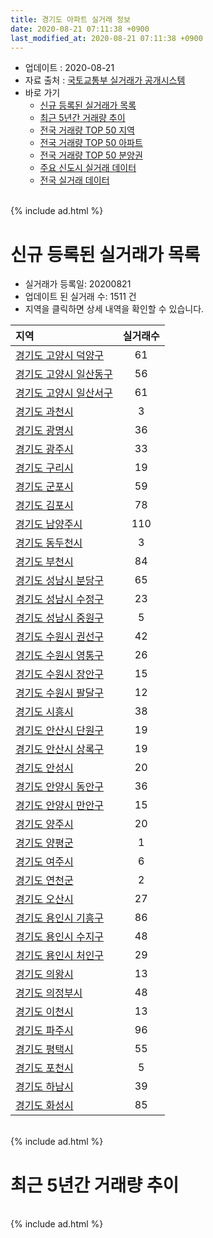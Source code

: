 ```yaml
---
title: 경기도 아파트 실거래 정보
date: 2020-08-21 07:11:38 +0900
last_modified_at: 2020-08-21 07:11:38 +0900
---
```


* 업데이트 : 2020-08-21
* 자료 출처 : [국토교통부 실거래가 공개시스템](http://rt.molit.go.kr)
* 바로 가기
    * [신규 등록된 실거래가 목록](#신규-등록된-실거래가-목록)
    * [최근 5년간 거래량 추이](#최근-5년간-거래량-추이)
    * [전국 거래량 TOP 50 지역](https://inasie.github.io/apt-trade-info/최근-3개월-전국에서-가장-거래가-많이-발생한-지역)
    * [전국 거래량 TOP 50 아파트](https://inasie.github.io/apt-trade-info/최근-3개월-전국에서-가장-거래가-많이-발생한-아파트)
    * [전국 거래량 TOP 50 분양권](https://inasie.github.io/apt-trade-info/최근-3개월-전국에서-가장-거래가-많이-발생한-분양권)
    * [주요 신도시 실거래 데이터](https://inasie.github.io/apt-trade-info/주요-신도시)
    * [전국 실거래 데이터](https://inasie.github.io/apt-trade-info/전국)

<br>
{% include ad.html %}
<br>

# 신규 등록된 실거래가 목록
* 실거래가 등록일: 20200821
* 업데이트 된 실거래 수: 1511 건
* 지역을 클릭하면 상세 내역을 확인할 수 있습니다.


|지역|실거래수|
|:---|:---:|
|[경기도 고양시 덕양구](https://inasie.github.io/apt-trade-info/경기도-고양시-덕양구)|61|
|[경기도 고양시 일산동구](https://inasie.github.io/apt-trade-info/경기도-고양시-일산동구)|56|
|[경기도 고양시 일산서구](https://inasie.github.io/apt-trade-info/경기도-고양시-일산서구)|61|
|[경기도 과천시](https://inasie.github.io/apt-trade-info/경기도-과천시)|3|
|[경기도 광명시](https://inasie.github.io/apt-trade-info/경기도-광명시)|36|
|[경기도 광주시](https://inasie.github.io/apt-trade-info/경기도-광주시)|33|
|[경기도 구리시](https://inasie.github.io/apt-trade-info/경기도-구리시)|19|
|[경기도 군포시](https://inasie.github.io/apt-trade-info/경기도-군포시)|59|
|[경기도 김포시](https://inasie.github.io/apt-trade-info/경기도-김포시)|78|
|[경기도 남양주시](https://inasie.github.io/apt-trade-info/경기도-남양주시)|110|
|[경기도 동두천시](https://inasie.github.io/apt-trade-info/경기도-동두천시)|3|
|[경기도 부천시](https://inasie.github.io/apt-trade-info/경기도-부천시)|84|
|[경기도 성남시 분당구](https://inasie.github.io/apt-trade-info/경기도-성남시-분당구)|65|
|[경기도 성남시 수정구](https://inasie.github.io/apt-trade-info/경기도-성남시-수정구)|23|
|[경기도 성남시 중원구](https://inasie.github.io/apt-trade-info/경기도-성남시-중원구)|5|
|[경기도 수원시 권선구](https://inasie.github.io/apt-trade-info/경기도-수원시-권선구)|42|
|[경기도 수원시 영통구](https://inasie.github.io/apt-trade-info/경기도-수원시-영통구)|26|
|[경기도 수원시 장안구](https://inasie.github.io/apt-trade-info/경기도-수원시-장안구)|15|
|[경기도 수원시 팔달구](https://inasie.github.io/apt-trade-info/경기도-수원시-팔달구)|12|
|[경기도 시흥시](https://inasie.github.io/apt-trade-info/경기도-시흥시)|38|
|[경기도 안산시 단원구](https://inasie.github.io/apt-trade-info/경기도-안산시-단원구)|19|
|[경기도 안산시 상록구](https://inasie.github.io/apt-trade-info/경기도-안산시-상록구)|19|
|[경기도 안성시](https://inasie.github.io/apt-trade-info/경기도-안성시)|20|
|[경기도 안양시 동안구](https://inasie.github.io/apt-trade-info/경기도-안양시-동안구)|36|
|[경기도 안양시 만안구](https://inasie.github.io/apt-trade-info/경기도-안양시-만안구)|15|
|[경기도 양주시](https://inasie.github.io/apt-trade-info/경기도-양주시)|20|
|[경기도 양평군](https://inasie.github.io/apt-trade-info/경기도-양평군)|1|
|[경기도 여주시](https://inasie.github.io/apt-trade-info/경기도-여주시)|6|
|[경기도 연천군](https://inasie.github.io/apt-trade-info/경기도-연천군)|2|
|[경기도 오산시](https://inasie.github.io/apt-trade-info/경기도-오산시)|27|
|[경기도 용인시 기흥구](https://inasie.github.io/apt-trade-info/경기도-용인시-기흥구)|86|
|[경기도 용인시 수지구](https://inasie.github.io/apt-trade-info/경기도-용인시-수지구)|48|
|[경기도 용인시 처인구](https://inasie.github.io/apt-trade-info/경기도-용인시-처인구)|29|
|[경기도 의왕시](https://inasie.github.io/apt-trade-info/경기도-의왕시)|13|
|[경기도 의정부시](https://inasie.github.io/apt-trade-info/경기도-의정부시)|48|
|[경기도 이천시](https://inasie.github.io/apt-trade-info/경기도-이천시)|13|
|[경기도 파주시](https://inasie.github.io/apt-trade-info/경기도-파주시)|96|
|[경기도 평택시](https://inasie.github.io/apt-trade-info/경기도-평택시)|55|
|[경기도 포천시](https://inasie.github.io/apt-trade-info/경기도-포천시)|5|
|[경기도 하남시](https://inasie.github.io/apt-trade-info/경기도-하남시)|39|
|[경기도 화성시](https://inasie.github.io/apt-trade-info/경기도-화성시)|85|


<br>
{% include ad.html %}
<br>

# 최근 5년간 거래량 추이


<div style="width:100%;">
    <canvas id="deal_progress" height="200"></canvas>
</div>

<script>
new Chart(document.getElementById("deal_progress"), {
    type: 'line',
    data: {
        labels: ['201508','201509','201510','201511','201512','201601','201602','201603','201604','201605','201606','201607','201608','201609','201610','201611','201612','201701','201702','201703','201704','201705','201706','201707','201708','201709','201710','201711','201712','201801','201802','201803','201804','201805','201806','201807','201808','201809','201810','201811','201812','201901','201902','201903','201904','201905','201906','201907','201908','201909','201910','201911','201912','202001','202002','202003','202004','202005','202006','202007','202008'],
        datasets: [{
            label: '매매',
            pointRadius: 1,
            data: [14561, 15344, 17599, 11959, 8911, 9234, 9108, 14083, 14537, 14880, 17582, 17588, 17285, 17428, 20187, 11403, 8826, 7102, 10259, 13420, 12539, 16503, 18290, 17833, 12342, 13005, 10554, 10825, 10107, 17684, 16458, 19965, 12821, 13221, 13397, 13937, 24322, 23415, 16537, 10095, 9461, 9559, 8174, 10274, 10362, 11766, 12551, 14559, 13437, 14317, 21355, 24713, 24655, 24159, 36020, 19304, 15250, 19962, 40808, 25237, 4575],
            borderColor: "rgba(255, 201, 14, 1)",
            backgroundColor: "rgba(255, 201, 14, 0.5)",
            fill: false,
            lineTension: 0
        },{
            label: '전월세',
            pointRadius: 1,
            data: [14774, 13081, 16203, 13743, 15626, 15997, 16121, 16954, 15246, 14149, 15114, 15814, 16041, 15922, 17825, 14572, 15669, 14380, 17597, 16888, 13970, 13737, 15003, 15065, 15000, 15298, 12684, 14237, 14869, 16967, 15966, 18613, 14671, 14162, 14581, 14539, 15310, 15738, 16565, 13395, 14529, 17061, 14439, 15729, 13482, 14013, 15331, 17411, 16846, 17601, 19726, 17093, 19655, 19651, 26226, 19143, 18066, 18452, 20092, 16002, 5648],
            borderColor: "rgba(0, 141, 185, 1)",
            backgroundColor: "rgba(0, 141, 185, 0.5)",
            fill: false,
            lineTension: 0
        }
        ]
    },
    options: {
        responsive: true,
        title: {
            display: false
        },
        tooltips: {
            mode: 'index',
            intersect: false
        },
        hover: {
            mode: 'nearest',
            intersect: true
        },
        scales: {
            xAxes: [{
                display: true,
                scaleLabel: {
                    display: true,
                    labelString: '년/월'
                }
            }],
            yAxes: [{
                display: true,
                ticks: {
                    suggestedMin: 0,
                },
                scaleLabel: {
                    display: true,
                    labelString: '실거래 수'
                }
            }]
        }
    }
});

</script>


<br>
{% include ad.html %}
<br>

